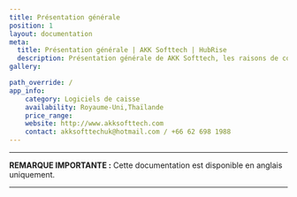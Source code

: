 ```yaml
---
title: Présentation générale
position: 1
layout: documentation
meta:
  title: Présentation générale | AKK Softtech | HubRise
  description: Présentation générale de AKK Softtech, les raisons de connecter AKK Softtech à HubRise et les fonctionnalités de l'intégration avec HubRise.
gallery:

path_override: /
app_info:
    category: Logiciels de caisse
    availability: Royaume-Uni,Thaïlande
    price_range:
    website: http://www.akksofttech.com
    contact: akksofttechuk@hotmail.com / +66 62 698 1988
---
```


---

**REMARQUE IMPORTANTE :** Cette documentation est disponible <Link to="/apps/akk-softtech" addLocalePrefix={false}>en anglais uniquement</Link>.

---
